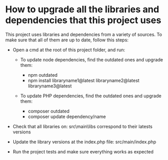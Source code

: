 # How to upgrade all the libraries and dependencies that this project uses


This project uses libraries and dependencies from a variety of sources. To make sure that all of them are up to date, follow this steps:

- Open a cmd at the root of this project folder, and run:

    - To update node dependencies, find the outdated ones and upgrade them:

        - npm outdated
        - npm install libraryname1@latest libraryname2@latest libraryname3@latest
            
    - To update PHP dependencies, find the outdated ones and upgrade them:
    
        - composer outdated
        - composer update dependency/name
        
    
- Check that all libraries on:
    src\main\libs
    correspond to their latests versions
    
- Update the library versions at the index.php file:
    src/main/index.php
        
- Run the project tests and make sure everything works as expected